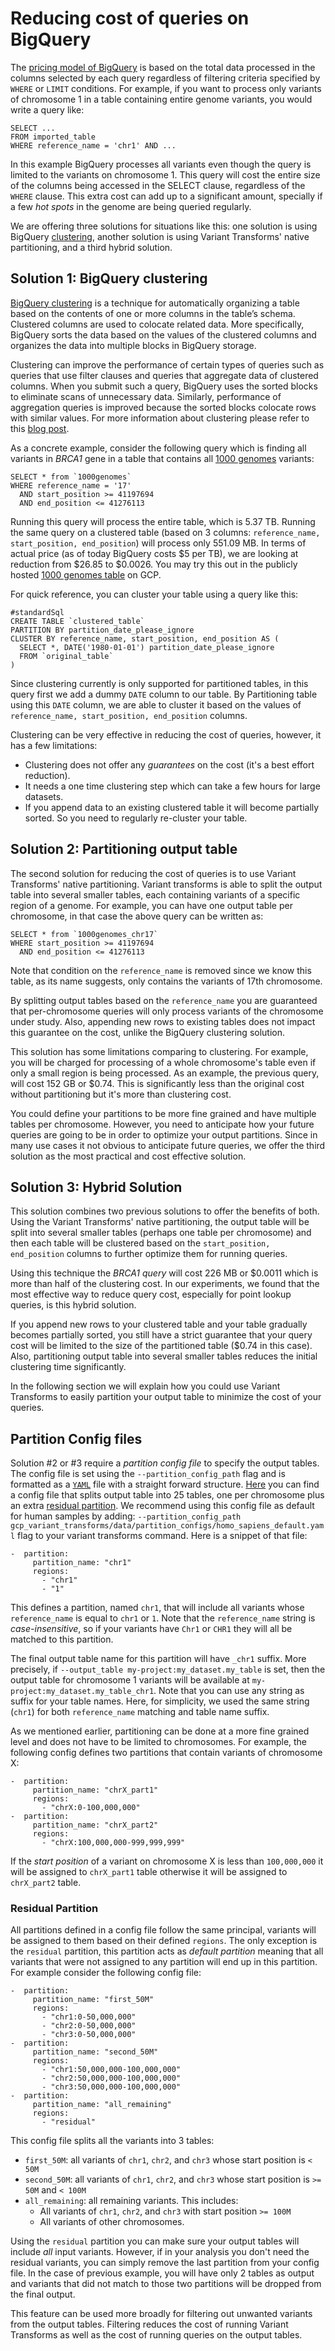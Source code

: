 # Reducing cost of queries on BigQuery
The [pricing model of BigQuery](https://cloud.google.com/bigquery/pricing#queries)
is based on the total data processed in the columns selected by each query
regardless of filtering criteria specified by `WHERE` or `LIMIT` conditions.
For example, if you want to process only variants of chromosome 1 in a table
containing entire genome variants, you would write a query like:

```
SELECT ...
FROM imported_table
WHERE reference_name = 'chr1' AND ...
```

In this example BigQuery processes all variants even though the query is
limited to the variants on chromosome 1. This query will cost the entire size
of the columns being accessed in the SELECT clause, regardless of the `WHERE`
clause. This extra cost can add up to a significant amount, specially if a few
*hot spots* in the genome are being queried regularly.

We are offering three solutions for situations like this: one solution is using
BigQuery [clustering](https://cloud.google.com/bigquery/docs/clustered-tables),
another solution is using Variant Transforms' native partitioning, and a third
hybrid solution.

## Solution 1: BigQuery clustering
[BigQuery clustering](https://cloud.google.com/bigquery/docs/clustered-tables)
is a technique for automatically organizing a table  based on the
contents of one or more columns in the table’s schema. Clustered columns
are used to colocate related data. More specifically, BigQuery sorts the data
based on the values of the clustered columns and organizes the data into
multiple blocks in BigQuery storage.

Clustering can improve the performance of certain types of queries such as
queries that use filter clauses and queries that aggregate data of clustered
columns. When you submit such a query, BigQuery uses the sorted blocks to
eliminate scans of unnecessary data. Similarly, performance of aggregation
queries is improved because the sorted blocks colocate rows with similar values.
For more information about clustering please refer to this
[blog post](https://medium.com/@hoffa/bigquery-optimized-cluster-your-tables-65e2f684594b).

As a concrete example, consider the following query which is finding all
variants in *BRCA1* gene in a table that contains all
[1000 genomes](https://en.wikipedia.org/wiki/1000_Genomes_Project) variants:

```
SELECT * from `1000genomes`
WHERE reference_name = '17'
  AND start_position >= 41197694
  AND end_position <= 41276113
```

Running this query will process the entire table, which is 5.37 TB. Running the
same query on a clustered table (based on 3 columns: `reference_name,
start_position, end_position`) will process only 551.09 MB. In terms
of actual price (as of today BigQuery costs $5 per TB), we are looking at
reduction from $26.85 to $0.0026. You may try this out in the publicly hosted
[1000 genomes table](https://bigquery.cloud.google.com/table/bigquery-public-data:human_genome_variants.1000_genomes_phase_3_variants_20150220) on GCP.

For quick reference, you can cluster your table using a query like this:

```
#standardSql
CREATE TABLE `clustered_table`
PARTITION BY partition_date_please_ignore
CLUSTER BY reference_name, start_position, end_position AS (
  SELECT *, DATE('1980-01-01') partition_date_please_ignore
  FROM `original_table`
)
```

Since clustering currently is only supported for partitioned tables, in this
query first we add a dummy `DATE` column to our table. By Partitioning table
using this `DATE` column, we are able to cluster it based on the values of
`reference_name, start_position, end_position` columns.

Clustering can be very effective in reducing the cost of queries, however,
it has a few limitations:
 * Clustering does not offer any *guarantees* on the cost (it's a best effort
 reduction).
 * It needs a one time clustering step which can take a few hours for large
 datasets.
 * If you append data to an existing clustered table it will become partially
 sorted. So you need to regularly re-cluster your table.

## Solution 2: Partitioning output table

The second solution for reducing the cost of queries is to use Variant
Transforms' native partitioning. Variant transforms is able to split the output
table into several smaller tables, each containing variants of a specific region of a
genome. For example, you can have one output table per chromosome, in that
case the above query can be written as:

```
SELECT * from `1000genomes_chr17`
WHERE start_position >= 41197694
  AND end_position <= 41276113
```

Note that condition on the `reference_name` is removed since we know this table,
as its name suggests, only contains the variants of 17th chromosome.

By splitting output tables based on the `reference_name` you are
guaranteed that per-chromosome queries will only process variants of the
chromosome under study. Also, appending new rows to existing tables does not
impact this guarantee on the cost, unlike the BigQuery clustering solution.

This solution has some limitations comparing to clustering. For example, you
will be charged for processing of a whole chromosome's table even if only a
small region is being processed. As an example, the previous query, will cost
152 GB or $0.74. This is significantly less than the original cost without
partitioning but it's more than clustering cost.

You could define your partitions to be more fine grained and have multiple
tables per chromosome. However, you need to anticipate how your future queries
are going to be in order to optimize your output partitions. Since in many
use cases it not obvious to anticipate future queries, we offer the
third solution as the most practical and cost effective solution.

## Solution 3: Hybrid Solution

This solution combines two previous solutions to offer the benefits of both.
Using the Variant Transforms' native partitioning, the output table will be
split into several smaller tables (perhaps one table per chromosome) and then
each table will be clustered based on the `start_position, end_position`
columns to further optimize them for running queries.

Using this technique the *BRCA1 query* will cost 226 MB or $0.0011 which is more
than half of the clustering cost. In our experiments, we found that the most
effective way to reduce query cost, especially for point lookup queries, is
this hybrid solution.

If you append new rows to your clustered table and your table gradually becomes
partially sorted, you still have a strict guarantee that your query cost will
be limited to the size of the partitioned table ($0.74 in this case).
Also, partitioning output table into several smaller tables reduces the initial
clustering time significantly.

In the following section we will explain how you could use Variant Transforms
to easily partition your output table to minimize the cost of your queries.

## Partition Config files

Solution #2 or #3 require a *partition config file* to specify the output
tables. The config file is set using the `--partition_config_path` flag and is
formatted as a [`YAML`](https://en.wikipedia.org/wiki/YAML) file with a straight
forward structure. [Here](https://github.com/googlegenomics/gcp-variant-transforms/blob/master/gcp_variant_transforms/data/partition_configs/homo_sapiens_default.yaml)
you can find a config file that splits output table into 25 tables, one per
chromosome plus an extra [residual partition](#residual-partition). We
recommend using this config file as default for human samples by adding:
`--partition_config_path gcp_variant_transforms/data/partition_configs/homo_sapiens_default.yaml`
flag to your variant transforms command. Here is a snippet of that file:

```
-  partition:
     partition_name: "chr1"
     regions:
       - "chr1"
       - "1"
```

This defines a partition, named `chr1`, that will include all variants whose
`reference_name` is equal to `chr1` or `1`. Note that the `reference_name`
string is *case-insensitive*, so if your variants have `Chr1` or `CHR1` they
will all be matched to this partition.

The final output table name for this partition will have `_chr1`
suffix. More precisely, if
`--output_table my-project:my_dataset.my_table`
is set, then the output table for chromosome 1
variants will be available at
`my-project:my_dataset.my_table_chr1`. Note that you can use any string as
suffix for your table names. Here, for simplicity, we used the same string
(`chr1`) for both `reference_name` matching and table name suffix.

As we mentioned earlier, partitioning can be done at a more fine grained level
and does not have to be limited to chromosomes. For example, the following
config defines two partitions that contain variants of chromosome X:
```
-  partition:
     partition_name: "chrX_part1"
     regions:
       - "chrX:0-100,000,000"
-  partition:
     partition_name: "chrX_part2"
     regions:
       - "chrX:100,000,000-999,999,999"
```
If the *start position* of a variant on chromosome X is less than `100,000,000`
it will be assigned to `chrX_part1` table otherwise it will be assigned to
`chrX_part2` table.

### Residual Partition
All partitions defined in a config file follow the same principal, variants will
be assigned to them based on their defined `regions`. The only exception is the
`residual` partition, this partition acts as *default partition* meaning that
all variants that were not assigned to any partition will end up in this
partition. For example consider the following config file:
```
-  partition:
     partition_name: "first_50M"
     regions:
       - "chr1:0-50,000,000"
       - "chr2:0-50,000,000"
       - "chr3:0-50,000,000"
-  partition:
     partition_name: "second_50M"
     regions:
       - "chr1:50,000,000-100,000,000"
       - "chr2:50,000,000-100,000,000"
       - "chr3:50,000,000-100,000,000"
-  partition:
     partition_name: "all_remaining"
     regions:
       - "residual"
```

This config file splits all the variants into 3 tables:
 * `first_50M`: all variants of `chr1`, `chr2`, and `chr3` whose start position
 is `< 50M`
 * `second_50M`: all variants of `chr1`, `chr2`, and `chr3` whose start position
 is `>= 50M` and `< 100M`
 * `all_remaining`: all remaining variants. This includes:
   * All variants of `chr1`, `chr2`, and `chr3` with start position `>= 100M`
   * All variants of other chromosomes.

Using the `residual` partition you can make sure your output tables will include
*all* input variants. However, if in your analysis you don't need the residual
variants, you can simply remove the last partition from your config file. In
the case of previous example, you will have only 2 tables as output and variants
that did not match to those two partitions will be dropped from the final output.

This feature can be used more broadly for filtering out unwanted variants from
the output tables. Filtering reduces the cost of running Variant Transforms
as well as the cost of running queries on the output tables.
